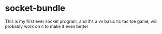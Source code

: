 # socket-bundle
This is my first ever socket program, and it's a vv basic tic tac toe game, will probably work on it to make it even better
